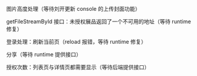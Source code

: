 图片高度处理（等待刘开更新 console 的上传封面功能）

getFileStreamById 接口：未授权展品返回了一个不可用的地址（等待 runtime 修复）

登录处理：刷新当前页（reload 报错，等待 runtime 修复）

分享（等待 runtime 提供接口）

授权次数：列表页与详情页都需要显示（等待后端提供接口）
